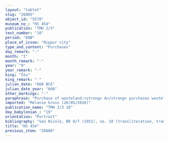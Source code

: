```yaml
---
layout: "tablet"
slug: "26005"
object_id: "5578"
museum_no_: "HS 454"
publication: "TMH 2/3"
text_number: "10"
period: "ENB"
place_of_issue: "Nippur city"
type_and_content: "Purchases"
day_remark: "-"
month: "I"
month_remark: "-"
year: "8"
year_remark: "-"
king: "Ššu"
king_remark: "-"
julian_date: "660 BCE"
julian_date_year: "660"
other_markings: "-"
paraphrase: "Purchase of wasteland:<strong> A</strong> purchases wasteland (<em>eqlu ki&scaron;ubb&ucirc;</em>) for 1 5/6 minas of silver in pieces (<em>&scaron;ibirtu</em>) from the brothers <strong>B<sub>1</sub></strong> and <strong>B<sub>2</sub></strong>. The sold land is located in the district (<em>erṣetu</em>) of the Gate of &Eacute;.LUGAL.GU(D).SI.S&Aacute; inside Nippur. Its upper side (in the north), its lower side (in the south) and its upper front (in the east) border on the houses of <strong>C<sub>1</sub></strong>, <strong>C<sub>2</sub></strong> and <strong>C<sub>3</sub></strong>. Its lower front (in the west) borders on the street (<em>sūqu</em>). It measures [x] x 25 cubits ([x] x 12.5 m). 38(+) witnesses and the scribe, also identified as the writer of the tablet (<em>&scaron;āṭir ṭuppi</em>). Instead of seal impressions (<em>kunukku</em>), fingernail impressions (<em>ṣupru</em>) of <strong>B<sub>1</sub></strong> and <strong>B<sub>2</sub></strong>.<br /> &nbsp;<br /> <strong>A</strong> = Nab&ucirc;-&scaron;umu-i&scaron;kun//Ahu-u&scaron;b&scaron;i; <strong>B<sub>1</sub></strong> = Nab&ucirc;-zēru-ibni/Nab&ucirc;-ahhē-erība; <strong>B<sub>2</sub></strong> = Nab&ucirc;-ahu-iddin/Nab&ucirc;-ahhē-erība; <strong>C<sub>1</sub></strong> = Nab&ucirc;-iqī&scaron;a//Bēl-iddin; <strong>C<sub>2</sub></strong> = Bēl-zēri//Zēru-ibni; <strong>C<sub>3</sub></strong> = Ahhē&scaron;āya//Dummuqu; Scribe = Lā-qēpu//Ēa-īpu&scaron;<br /> &nbsp;"
imported: "Melanie Gross (26/05/2016)"
publication_name: "TMH 2/3 10"
day_babylonian_: "19"
orientation: "Portrait"
bibliography: "San Nicolò, BR 8/7 (1951), no. 10 (transliteration, translation)."
title: "HS 454"
previous_item: "26008"
---
```

